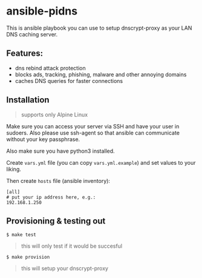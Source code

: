 # ansible-pidns

This is ansible playbook you can use to setup dnscrypt-proxy as your LAN DNS caching server.

## Features:

- dns rebind attack protection
- blocks ads, tracking, phishing, malware and other annoying domains
- caches DNS queries for faster connections

## Installation

> supports only Alpine Linux

Make sure you can access your server via SSH and have your user in sudoers. Also please use ssh-agent so that ansible can communicate without your key passphrase.

Also make sure you have python3 installed.

Create `vars.yml` file (you can copy `vars.yml.example`) and set values to your liking.

Then create `hosts` file (ansible inventory):

```
[all]
# put your ip address here, e.g.:
192.168.1.250
```
## Provisioning & testing out

`$ make test`

> this will only test if it would be succesful

`$ make provision`

> this will setup your dnscrypt-proxy
